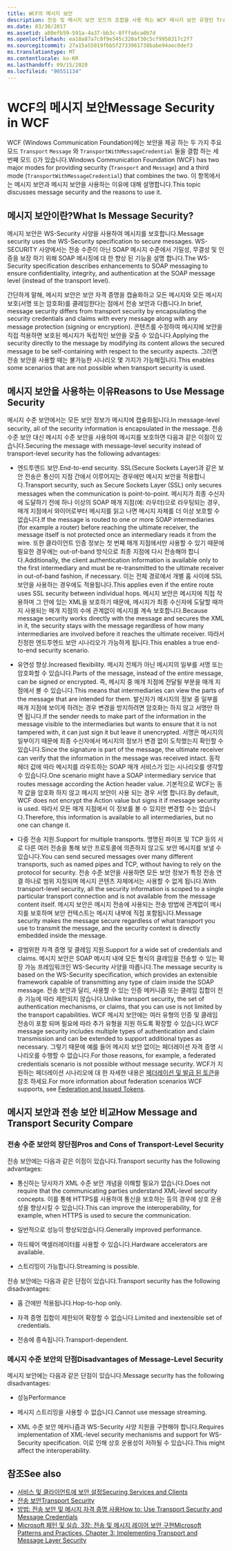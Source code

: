 ```yaml
---
title: WCF의 메시지 보안
description: 전송 및 메시지 보안 모드의 조합을 사용 하는 WCF 메시지 보안 유형인 TransportWithMessageCredential에 대해 알아봅니다.
ms.date: 03/30/2017
ms.assetid: a80efb59-591a-4a37-bb3c-8fffa6ca0b7d
ms.openlocfilehash: ea10a87a7c8f9e545c320af30c5cf9958317c2f7
ms.sourcegitcommit: 27a15a55019f6b5f2733961738babe94aec0def3
ms.translationtype: MT
ms.contentlocale: ko-KR
ms.lasthandoff: 09/15/2020
ms.locfileid: "90551134"
---
```

# <a name="message-security-in-wcf"></a><span data-ttu-id="a8723-103">WCF의 메시지 보안</span><span class="sxs-lookup"><span data-stu-id="a8723-103">Message Security in WCF</span></span>

<span data-ttu-id="a8723-104">WCF (Windows Communication Foundation)에는 보안을 제공 하는 두 가지 주요 모드 `Transport` `Message` 와 `TransportWithMessageCredential` 둘을 결합 하는 세 번째 모드 ()가 있습니다.</span><span class="sxs-lookup"><span data-stu-id="a8723-104">Windows Communication Foundation (WCF) has two major modes for providing security (`Transport` and `Message`) and a third mode (`TransportWithMessageCredential`) that combines the two.</span></span> <span data-ttu-id="a8723-105">이 항목에서는 메시지 보안과 메시지 보안을 사용하는 이유에 대해 설명합니다.</span><span class="sxs-lookup"><span data-stu-id="a8723-105">This topic discusses message security and the reasons to use it.</span></span>

## <a name="what-is-message-security"></a><span data-ttu-id="a8723-106">메시지 보안이란?</span><span class="sxs-lookup"><span data-stu-id="a8723-106">What Is Message Security?</span></span>

<span data-ttu-id="a8723-107">메시지 보안은 WS-Security 사양을 사용하여 메시지를 보호합니다.</span><span class="sxs-lookup"><span data-stu-id="a8723-107">Message security uses the WS-Security specification to secure messages.</span></span> <span data-ttu-id="a8723-108">WS-SECURITY 사양에서는 전송 수준이 아닌 SOAP 메시지 수준에서 기밀성, 무결성 및 인증을 보장 하기 위해 SOAP 메시징에 대 한 향상 된 기능을 설명 합니다.</span><span class="sxs-lookup"><span data-stu-id="a8723-108">The WS-Security specification describes enhancements to SOAP messaging to ensure confidentiality, integrity, and authentication at the SOAP message level (instead of the transport level).</span></span>

<span data-ttu-id="a8723-109">간단하게 말해, 메시지 보안은 보안 자격 증명을 캡슐화하고 모든 메시지와 모든 메시지 보호(서명 또는 암호화)를 클레임한다는 점에서 전송 보안과 다릅니다.</span><span class="sxs-lookup"><span data-stu-id="a8723-109">In brief, message security differs from transport security by encapsulating the security credentials and claims with every message along with any message protection (signing or encryption).</span></span> <span data-ttu-id="a8723-110">콘텐츠를 수정하여 메시지에 보안을 직접 적용하면 보호된 메시지가 독립적인 보안을 갖출 수 있습니다.</span><span class="sxs-lookup"><span data-stu-id="a8723-110">Applying the security directly to the message by modifying its content allows the secured message to be self-containing with respect to the security aspects.</span></span> <span data-ttu-id="a8723-111">그러면 전송 보안을 사용할 때는 불가능한 시나리오 몇 가지가 가능해집니다.</span><span class="sxs-lookup"><span data-stu-id="a8723-111">This enables some scenarios that are not possible when transport security is used.</span></span>

## <a name="reasons-to-use-message-security"></a><span data-ttu-id="a8723-112">메시지 보안을 사용하는 이유</span><span class="sxs-lookup"><span data-stu-id="a8723-112">Reasons to Use Message Security</span></span>

<span data-ttu-id="a8723-113">메시지 수준 보안에서는 모든 보안 정보가 메시지에 캡슐화됩니다.</span><span class="sxs-lookup"><span data-stu-id="a8723-113">In message-level security, all of the security information is encapsulated in the message.</span></span> <span data-ttu-id="a8723-114">전송 수준 보안 대신 메시지 수준 보안을 사용하여 메시지를 보호하면 다음과 같은 이점이 있습니다.</span><span class="sxs-lookup"><span data-stu-id="a8723-114">Securing the message with message-level security instead of transport-level security has the following advantages:</span></span>

- <span data-ttu-id="a8723-115">엔드투엔드 보안.</span><span class="sxs-lookup"><span data-stu-id="a8723-115">End-to-end security.</span></span> <span data-ttu-id="a8723-116">SSL(Secure Sockets Layer)과 같은 보안 전송은 통신이 지점 간에서 이루어지는 경우에만 메시지 보안을 적용합니다.</span><span class="sxs-lookup"><span data-stu-id="a8723-116">Transport security, such as Secure Sockets Layer (SSL) only secures messages when the communication is point-to-point.</span></span> <span data-ttu-id="a8723-117">메시지가 최종 수신자에 도달하기 전에 하나 이상의 SOAP 매개 지점(예: 라우터)으로 라우팅되는 경우, 매개 지점에서 와이어로부터 메시지를 읽고 나면 메시지 자체를 더 이상 보호할 수 없습니다.</span><span class="sxs-lookup"><span data-stu-id="a8723-117">If the message is routed to one or more SOAP intermediaries (for example a router) before reaching the ultimate receiver, the message itself is not protected once an intermediary reads it from the wire.</span></span> <span data-ttu-id="a8723-118">또한 클라이언트 인증 정보는 첫 번째 매개 지점에서만 사용할 수 있기 때문에 필요한 경우에는 out-of-band 방식으로 최종 지점에 다시 전송해야 합니다.</span><span class="sxs-lookup"><span data-stu-id="a8723-118">Additionally, the client authentication information is available only to the first intermediary and must be re-transmitted to the ultimate receiver in out-of-band fashion, if necessary.</span></span> <span data-ttu-id="a8723-119">이는 전체 경로에서 개별 홉 사이에 SSL 보안을 사용하는 경우에도 적용됩니다.</span><span class="sxs-lookup"><span data-stu-id="a8723-119">This applies even if the entire route uses SSL security between individual hops.</span></span> <span data-ttu-id="a8723-120">메시지 보안은 메시지에 직접 작용하며 그 안에 있는 XML을 보호하기 때문에, 메시지가 최종 수신자에 도달할 때까지 사용되는 매개 지점의 수에 관계없이 메시지를 계속 보호합니다.</span><span class="sxs-lookup"><span data-stu-id="a8723-120">Because message security works directly with the message and secures the XML in it, the security stays with the message regardless of how many intermediaries are involved before it reaches the ultimate receiver.</span></span> <span data-ttu-id="a8723-121">따라서 진정한 엔드투엔드 보안 시나리오가 가능하게 됩니다.</span><span class="sxs-lookup"><span data-stu-id="a8723-121">This enables a true end-to-end security scenario.</span></span>

- <span data-ttu-id="a8723-122">유연성 향상.</span><span class="sxs-lookup"><span data-stu-id="a8723-122">Increased flexibility.</span></span> <span data-ttu-id="a8723-123">메시지 전체가 아닌 메시지의 일부를 서명 또는 암호화할 수 있습니다.</span><span class="sxs-lookup"><span data-stu-id="a8723-123">Parts of the message, instead of the entire message, can be signed or encrypted.</span></span> <span data-ttu-id="a8723-124">즉, 메시지 중 매개 지점에 전달될 부분을 매개 지점에서 볼 수 있습니다.</span><span class="sxs-lookup"><span data-stu-id="a8723-124">This means that intermediaries can view the parts of the message that are intended for them.</span></span> <span data-ttu-id="a8723-125">발신자가 메시지의 정보 중 일부를 매개 지점에 보이게 하려는 경우 변경을 방지하려면 암호화는 하지 않고 서명만 하면 됩니다.</span><span class="sxs-lookup"><span data-stu-id="a8723-125">If the sender needs to make part of the information in the message visible to the intermediaries but wants to ensure that it is not tampered with, it can just sign it but leave it unencrypted.</span></span> <span data-ttu-id="a8723-126">서명은 메시지의 일부이기 때문에 최종 수신자에서 메시지의 정보가 변경 없이 도착했는지 확인할 수 있습니다.</span><span class="sxs-lookup"><span data-stu-id="a8723-126">Since the signature is part of the message, the ultimate receiver can verify that the information in the message was received intact.</span></span> <span data-ttu-id="a8723-127">동작 헤더 값에 따라 메시지를 라우트하는 SOAP 매개 서비스가 있는 시나리오를 생각할 수 있습니다.</span><span class="sxs-lookup"><span data-stu-id="a8723-127">One scenario might have a SOAP intermediary service that routes message according the Action header value.</span></span> <span data-ttu-id="a8723-128">기본적으로 WCF는 동작 값을 암호화 하지 않고 메시지 보안이 사용 되는 경우 서명 합니다.</span><span class="sxs-lookup"><span data-stu-id="a8723-128">By default, WCF does not encrypt the Action value but signs it if message security is used.</span></span> <span data-ttu-id="a8723-129">따라서 모든 매개 지점에서 이 정보를 볼 수 있지만 변경할 수는 없습니다.</span><span class="sxs-lookup"><span data-stu-id="a8723-129">Therefore, this information is available to all intermediaries, but no one can change it.</span></span>

- <span data-ttu-id="a8723-130">다중 전송 지원.</span><span class="sxs-lookup"><span data-stu-id="a8723-130">Support for multiple transports.</span></span> <span data-ttu-id="a8723-131">명명된 파이프 및 TCP 등의 서로 다른 여러 전송을 통해 보안 프로토콜에 의존하지 않고도 보안 메시지를 보낼 수 있습니다.</span><span class="sxs-lookup"><span data-stu-id="a8723-131">You can send secured messages over many different transports, such as named pipes and TCP, without having to rely on the protocol for security.</span></span> <span data-ttu-id="a8723-132">전송 수준 보안을 사용하면 모든 보안 정보가 특정 전송 연결 하나로 범위 지정되며 메시지 콘텐츠 자체에서는 사용할 수 없게 됩니다.</span><span class="sxs-lookup"><span data-stu-id="a8723-132">With transport-level security, all the security information is scoped to a single particular transport connection and is not available from the message content itself.</span></span> <span data-ttu-id="a8723-133">메시지 보안은 메시지 전송에 사용되는 전송 방법에 관계없이 메시지를 보호하며 보안 컨텍스트는 메시지 내부에 직접 포함됩니다.</span><span class="sxs-lookup"><span data-stu-id="a8723-133">Message security makes the message secure regardless of what transport you use to transmit the message, and the security context is directly embedded inside the message.</span></span>

- <span data-ttu-id="a8723-134">광범위한 자격 증명 및 클레임 지원.</span><span class="sxs-lookup"><span data-stu-id="a8723-134">Support for a wide set of credentials and claims.</span></span> <span data-ttu-id="a8723-135">메시지 보안은 SOAP 메시지 내에 모든 형식의 클레임을 전송할 수 있는 확장 가능 프레임워크인 WS-Security 사양을 따릅니다.</span><span class="sxs-lookup"><span data-stu-id="a8723-135">The message security is based on the WS-Security specification, which provides an extensible framework capable of transmitting any type of claim inside the SOAP message.</span></span> <span data-ttu-id="a8723-136">전송 보안과 달리, 사용할 수 있는 인증 메커니즘 또는 클레임 집합이 전송 기능에 따라 제한되지 않습니다.</span><span class="sxs-lookup"><span data-stu-id="a8723-136">Unlike transport security, the set of authentication mechanisms, or claims, that you can use is not limited by the transport capabilities.</span></span> <span data-ttu-id="a8723-137">WCF 메시지 보안에는 여러 유형의 인증 및 클레임 전송이 포함 되며 필요에 따라 추가 유형을 지원 하도록 확장할 수 있습니다.</span><span class="sxs-lookup"><span data-stu-id="a8723-137">WCF message security includes multiple types of authentication and claim transmission and can be extended to support additional types as necessary.</span></span> <span data-ttu-id="a8723-138">그렇기 때문에 예를 들어 메시지 보안 없이는 페더레이션 자격 증명 시나리오를 수행할 수 없습니다.</span><span class="sxs-lookup"><span data-stu-id="a8723-138">For those reasons, for example, a federated credentials scenario is not possible without message security.</span></span> <span data-ttu-id="a8723-139">WCF가 지 원하는 페더레이션 시나리오에 대 한 자세한 내용은 [페더레이션 및 발급 된 토큰](federation-and-issued-tokens.md)을 참조 하세요.</span><span class="sxs-lookup"><span data-stu-id="a8723-139">For more information about federation scenarios WCF supports, see [Federation and Issued Tokens](federation-and-issued-tokens.md).</span></span>

## <a name="how-message-and-transport-security-compare"></a><span data-ttu-id="a8723-140">메시지 보안과 전송 보안 비교</span><span class="sxs-lookup"><span data-stu-id="a8723-140">How Message and Transport Security Compare</span></span>

### <a name="pros-and-cons-of-transport-level-security"></a><span data-ttu-id="a8723-141">전송 수준 보안의 장단점</span><span class="sxs-lookup"><span data-stu-id="a8723-141">Pros and Cons of Transport-Level Security</span></span>

<span data-ttu-id="a8723-142">전송 보안에는 다음과 같은 이점이 있습니다.</span><span class="sxs-lookup"><span data-stu-id="a8723-142">Transport security has the following advantages:</span></span>

- <span data-ttu-id="a8723-143">통신하는 당사자가 XML 수준 보안 개념을 이해할 필요가 없습니다.</span><span class="sxs-lookup"><span data-stu-id="a8723-143">Does not require that the communicating parties understand XML-level security concepts.</span></span> <span data-ttu-id="a8723-144">이를 통해 HTTPS를 사용하여 통신을 보호하는 등의 경우에 상호 운용성을 향상시킬 수 있습니다.</span><span class="sxs-lookup"><span data-stu-id="a8723-144">This can improve the interoperability, for example, when HTTPS is used to secure the communication.</span></span>

- <span data-ttu-id="a8723-145">일반적으로 성능이 향상되었습니다.</span><span class="sxs-lookup"><span data-stu-id="a8723-145">Generally improved performance.</span></span>

- <span data-ttu-id="a8723-146">하드웨어 액셀러레이터를 사용할 수 있습니다.</span><span class="sxs-lookup"><span data-stu-id="a8723-146">Hardware accelerators are available.</span></span>

- <span data-ttu-id="a8723-147">스트리밍이 가능합니다.</span><span class="sxs-lookup"><span data-stu-id="a8723-147">Streaming is possible.</span></span>

 <span data-ttu-id="a8723-148">전송 보안에는 다음과 같은 단점이 있습니다.</span><span class="sxs-lookup"><span data-stu-id="a8723-148">Transport security has the following disadvantages:</span></span>

- <span data-ttu-id="a8723-149">홉 간에만 적용됩니다.</span><span class="sxs-lookup"><span data-stu-id="a8723-149">Hop-to-hop only.</span></span>

- <span data-ttu-id="a8723-150">자격 증명 집합이 제한되어 확장할 수 없습니다.</span><span class="sxs-lookup"><span data-stu-id="a8723-150">Limited and inextensible set of credentials.</span></span>

- <span data-ttu-id="a8723-151">전송에 종속됩니다.</span><span class="sxs-lookup"><span data-stu-id="a8723-151">Transport-dependent.</span></span>

### <a name="disadvantages-of-message-level-security"></a><span data-ttu-id="a8723-152">메시지 수준 보안의 단점</span><span class="sxs-lookup"><span data-stu-id="a8723-152">Disadvantages of Message-Level Security</span></span>

<span data-ttu-id="a8723-153">메시지 보안에는 다음과 같은 단점이 있습니다.</span><span class="sxs-lookup"><span data-stu-id="a8723-153">Message security has the following disadvantages:</span></span>

- <span data-ttu-id="a8723-154">성능</span><span class="sxs-lookup"><span data-stu-id="a8723-154">Performance</span></span>

- <span data-ttu-id="a8723-155">메시지 스트리밍을 사용할 수 없습니다.</span><span class="sxs-lookup"><span data-stu-id="a8723-155">Cannot use message streaming.</span></span>

- <span data-ttu-id="a8723-156">XML 수준 보안 메커니즘과 WS-Security 사양 지원을 구현해야 합니다.</span><span class="sxs-lookup"><span data-stu-id="a8723-156">Requires implementation of XML-level security mechanisms and support for WS-Security specification.</span></span> <span data-ttu-id="a8723-157">이로 인해 상호 운용성이 저하될 수 있습니다.</span><span class="sxs-lookup"><span data-stu-id="a8723-157">This might affect the interoperability.</span></span>

## <a name="see-also"></a><span data-ttu-id="a8723-158">참조</span><span class="sxs-lookup"><span data-stu-id="a8723-158">See also</span></span>

- [<span data-ttu-id="a8723-159">서비스 및 클라이언트에 보안 설정</span><span class="sxs-lookup"><span data-stu-id="a8723-159">Securing Services and Clients</span></span>](securing-services-and-clients.md)
- [<span data-ttu-id="a8723-160">전송 보안</span><span class="sxs-lookup"><span data-stu-id="a8723-160">Transport Security</span></span>](transport-security.md)
- [<span data-ttu-id="a8723-161">방법: 전송 보안 및 메시지 자격 증명 사용</span><span class="sxs-lookup"><span data-stu-id="a8723-161">How to: Use Transport Security and Message Credentials</span></span>](how-to-use-transport-security-and-message-credentials.md)
- <span data-ttu-id="a8723-162">[Microsoft 패턴 및 실습, 3장: 전송 및 메시지 레이어 보안 구현](/previous-versions/msp-n-p/ff647370(v=pandp.10))</span><span class="sxs-lookup"><span data-stu-id="a8723-162">[Microsoft Patterns and Practices, Chapter 3: Implementing Transport and Message Layer Security](/previous-versions/msp-n-p/ff647370(v=pandp.10))</span></span>
